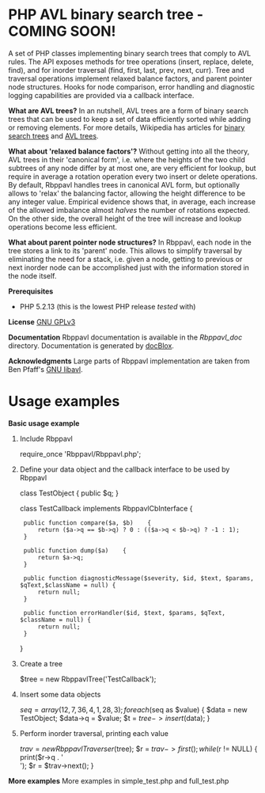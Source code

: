 # PHP AVL binary search tree - COMING SOON! #

A set of PHP classes implementing binary search trees that comply to AVL 
rules. 
The API exposes methods for tree operations (insert, replace, delete, 
find), and for inorder traversal (find, first, last, prev, next, curr). 
Tree and traversal operations implement relaxed balance factors, and 
parent pointer node structures. 
Hooks for node comparison, error handling and diagnostic logging 
capabilities are provided via a callback interface. 

<strong>What are AVL trees?</strong>
In an nutshell, AVL trees are a form of binary search trees that can be 
used to keep a set of data efficiently sorted while adding or removing 
elements. 
For more details, Wikipedia has articles for [binary search trees](http://en.wikipedia.org/wiki/Binary_search_tree) 
and [AVL trees](http://en.wikipedia.org/wiki/AVL_tree). 

<strong>What about 'relaxed balance factors'?</strong>
Without getting into all the theory, AVL trees in their 'canonical 
form', i.e. where the heights of the two child subtrees of any node 
differ by at most one, are very efficient for lookup, but require in 
average a rotation operation every two insert or delete operations. By 
default, Rbppavl handles trees in canonical AVL form, but optionally 
allows to 'relax' the balancing factor, allowing the height difference 
to be any integer value. Empirical evidence shows that, in average, each 
increase of the allowed imbalance almost _halves_ the number of 
rotations expected. On the other side, the overall height of the tree 
will increase and lookup operations become less efficient. 

<strong>What about parent pointer node structures?</strong>
In Rbppavl, each node in the tree stores a link to its 'parent' node. 
This allows to simplify traversal by eliminating the need for a stack, 
i.e. given a node, getting to previous or next inorder node can be 
accomplished just with the information stored in the node itself. 

<strong>Prerequisites</strong>
- PHP 5.2.13 (this is the lowest PHP release _tested_ with)

<strong>License</strong>
[GNU GPLv3](http://www.gnu.org/licenses/gpl.html)

<strong>Documentation</strong>
Rbppavl documentation is available in the _Rbppavl_doc_ directory.
Documentation is generated by [docBlox](http://www.docblox-project.org/).

<strong>Acknowledgments</strong>
Large parts of Rbppavl implementation are taken from Ben Pfaff's [GNU libavl](http://adtinfo.org/).

# Usage examples #

<strong>Basic usage example</strong>

1. Include Rbppavl

    require_once 'Rbppavl/Rbppavl.php';

2. Define your data object and the callback interface to be used by Rbppavl

	class TestObject {
		public $q;
	}

	class TestCallback implements RbppavlCbInterface    {

		public function compare($a, $b)    {
			return ($a->q == $b->q) ? 0 : (($a->q < $b->q) ? -1 : 1);
		}

		public function dump($a)    {
			return $a->q;
		}

		public function diagnosticMessage($severity, $id, $text, $params, $qText,$className = null) {
			return null;
		}

		public function errorHandler($id, $text, $params, $qText, $className = null) {
			return null;
		}
	}

3. Create a tree

	$tree = new RbppavlTree('TestCallback');

4. Insert some data objects 

	$seq = array(12, 7, 36, 4, 1, 28, 3);
    foreach ($seq as $value) {
        $data = new TestObject;
        $data->q = $value;
        $t = $tree->insert($data); 
    }

5. Perform inorder traversal, printing each value

	$trav = new RbppavlTraverser($tree);
	$r = $trav->first();
	while ($r != NULL)    {
		print($r->q . '<br/>');
        $r = $trav->next();
	}

<strong>More examples</strong>
More examples in simple_test.php and full_test.php

